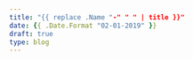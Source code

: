 ```yaml
---
title: "{{ replace .Name "-" " " | title }}"
date: {{ .Date.Format "02-01-2019" }}
draft: true
type: blog
---
```

